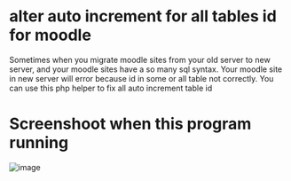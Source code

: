 # alter auto increment for all tables id for moodle

Sometimes when you migrate moodle sites from your old server to new server, and your moodle sites have a so many sql syntax. Your moodle site in new server will error because id in some or all table not correctly. You can use this php helper to fix all auto increment table id

# Screenshoot when this program running
![image](https://user-images.githubusercontent.com/43981051/140449385-2a3f8736-00c1-4179-9422-3a384ece8669.png)
